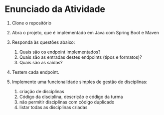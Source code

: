 # Enunciado da Atividade
1. Clone o repositório

1. Abra o projeto, que é implementado em Java com Spring Boot e Maven

1. Responda às questões abaixo:
    1. Quais são os endpoint implementados?
    2. Quais são as entradas destes endpoints (tipos e formatos)?
    3. Quais são as saídas?
1. Testem cada endpoint.
1. Implemente uma funcionalidade simples de gestão de disciplinas:
    1. criação de disciplinas
    1. Código da disciplina, descrição e código da turma
    1. não permitir disciplinas com código duplicado
    1. listar todas as disciplinas criadas
